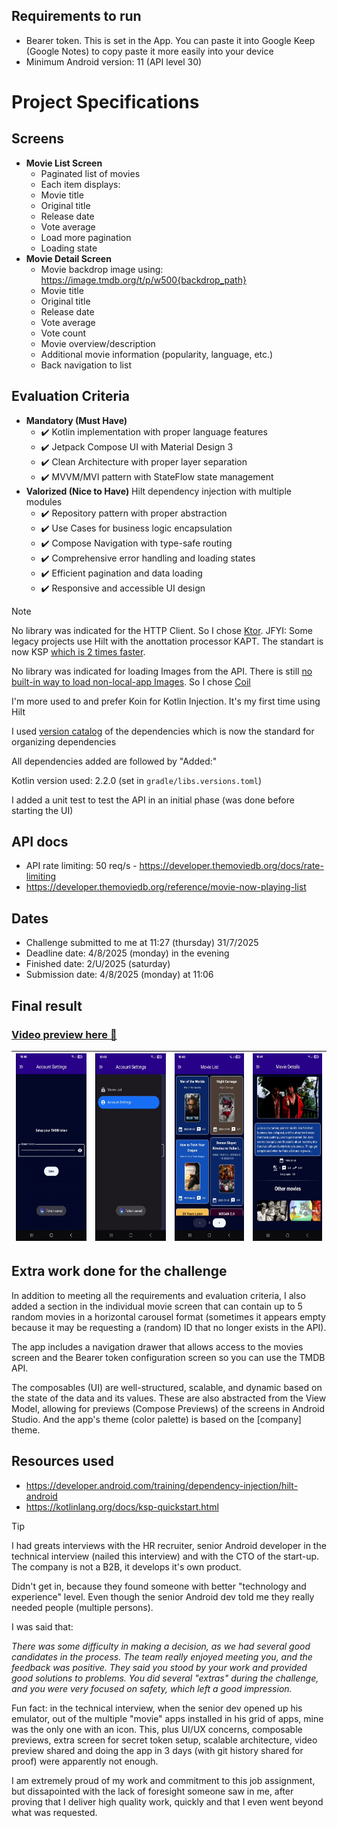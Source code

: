 ## Requirements to run
- Bearer token. This is set in the App. You can paste it into Google Keep (Google Notes) to copy paste
it more easily into your device
- Minimum Android version: 11 (API level 30)

# Project Specifications
## Screens
- **Movie List Screen**
    - Paginated list of movies
    - Each item displays:
    - Movie title
    - Original title
    - Release date
    - Vote average
    - Load more pagination
    - Loading state
- **Movie Detail Screen**
    - Movie backdrop image using: https://image.tmdb.org/t/p/w500{backdrop_path}
    - Movie title
    - Original title
    - Release date
    - Vote average
    - Vote count
    - Movie overview/description
    - Additional movie information (popularity, language, etc.)
    - Back navigation to list

## Evaluation Criteria
- **Mandatory (Must Have)**
    - ✔️ Kotlin implementation with proper language features
    - ✔️ Jetpack Compose UI with Material Design 3
    - ✔️ Clean Architecture with proper layer separation
    - ✔️ MVVM/MVI pattern with StateFlow state management
- **Valorized (Nice to Have)**
Hilt dependency injection with multiple modules
    - ✔️ Repository pattern with proper abstraction
    - ✔️ Use Cases for business logic encapsulation
    - ✔️ Compose Navigation with type-safe routing
    - ✔️ Comprehensive error handling and loading states
    - ✔️ Efficient pagination and data loading
    - ✔️ Responsive and accessible UI design

> [!NOTE]
> No library was indicated for the HTTP Client. So I chose [Ktor](https://ktor.io/docs/client-create-new-application.html). JFYI: Some legacy projects use Hilt with the anottation processor KAPT. The standart is now KSP [which is 2 times faster](https://kotlinlang.org/docs/ksp-overview.html).
>
> No library was indicated for loading Images from the API. There is still [no built-in way to load non-local-app Images](https://developer.android.com/develop/ui/compose/graphics/images/loading#internet-loading). So I chose [Coil](https://coil-kt.github.io/coil/)
> 
> I'm more used to and prefer Koin for Kotlin Injection. It's my first time using Hilt
>
> I used [version catalog](https://developer.android.com/build/migrate-to-catalogs) of the dependencies which is now the standard for organizing dependencies
> 
> All dependencies added are followed by "Added:"
> 
> Kotlin version used: 2.2.0 (set in `gradle/libs.versions.toml`)
> 
> I added a unit test to test the API in an initial phase (was done before starting the UI)

## API docs
- API rate limiting: 50 req/s - https://developer.themoviedb.org/docs/rate-limiting
- https://developer.themoviedb.org/reference/movie-now-playing-list

## Dates
- Challenge submitted to me at 11:27 (thursday) 31/7/2025
- Deadline date: 4/8/2025 (monday) in the evening
- Finished date: 2/U/2025 (saturday)
- Submission date: 4/8/2025 (monday) at 11:06

## Final result
### [Video preview here 🎥](https://mega.nz/file/bo51VDDS#65Y39lkLPTtosbJnhfLpNdJ7m0k3TXTcIpe0S_FNutE)

| <img src="./docs/1.png" height=300px> </img> | <img src="./docs/2.png" height=300px> </img>  | <img src="./docs/3.png" height=300px> </img>  | <img src="./docs/4.png" height=300px> </img>  |
|-------------------|---|---|---|

## Extra work done for the challenge
In addition to meeting all the requirements and evaluation criteria, I also added a section in the individual movie screen that can contain up to 5 random movies in a horizontal carousel format (sometimes it appears empty because it may be requesting a (random) ID that no longer exists in the API).

The app includes a navigation drawer that allows access to the movies screen and the Bearer token configuration screen so you can use the TMDB API.

The composables (UI) are well-structured, scalable, and dynamic based on the state of the data and its values. These are also abstracted from the View Model, allowing for previews (Compose Previews) of the screens in Android Studio. And the app's theme (color palette) is based on the [company] theme.

## Resources used
- https://developer.android.com/training/dependency-injection/hilt-android
- https://kotlinlang.org/docs/ksp-quickstart.html

> [!TIP]
> I had greats interviews with the HR recruiter, senior Android developer in the technical interview (nailed this interview) and with the CTO of the start-up. The company is not a B2B, it develops it's own product.
>
> Didn't get in, because they found someone with better "technology and experience" level. Even though the senior Android dev told me they really needed people (multiple persons).
>
> I was said that:
> 
> *There was some difficulty in making a decision, as we had several good candidates in the process. The team really enjoyed meeting you, and the feedback was positive. They said you stood by your work and provided good solutions to problems. You did several "extras" during the challenge, and you were very focused on safety, which left a good impression.*
>
> Fun fact: in the technical interview, when the senior dev opened up his emulator, out of the multiple "movie" apps installed in his grid of apps, mine was the only one with an icon. This, plus UI/UX concerns, composable previews, extra screen for secret token setup, scalable architecture, video preview shared and doing the app in 3 days (with git history shared for proof) were apparently not enough.
>
> I am extremely proud of my work and commitment to this job assignment, but dissapointed with the lack of foresight someone saw in me, after proving that I deliver high quality work, quickly and that I even went beyond what was requested.
